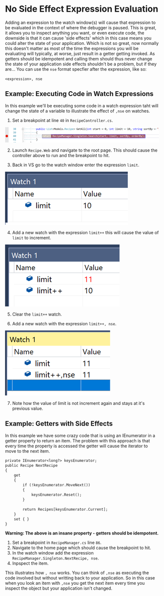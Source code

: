 # No Side Effect Expression Evaluation
Adding an expression to the watch window(s) will cause that expression to be evaluated in the context of where the debugger is paused. This is great, it allows you to inspect anything you want, or even execute code, the downside is that it can cause 'side effects' which in this case means you could alter the state of your application. Which is not so great, now normally this doesn't matter as most of the time the expressions you will be evaluating will typically, at worse, just result in a getter getting invoked. As getters should be idempotent and calling them should thus never change the state of your application side effects shouldn't be a problem, but if they are... You can use the `nse` format specfier after the expression, like so:

`<expression>, nse`

## Example: Executing Code in Watch Expressions
In this example we'll be executing some code in a watch expression taht will change the state of a variable to illustrate the effect of `,nse` on watches.

1. Set a breakpoint at line `40` in `RecipeController.cs`.

![Breakpoint at line 40 in RecipeController.cs](NoSideEffect-SetBreakpoint.png)

2. Launch `Recipe.Web` and navigate to the root page. This should cause the controller above to run and the breakpoint to hit.

3. Back in VS go to the watch window enter the expression `limit`.

![Watch 'limit' added with a value of 10](NoSideEffect-AddFirstWatch.png)

4. Add a new watch with the expression `limit++` this will cause the value of `limit` to increment.

![Watch 'limit++' added with a value of 11](NoSideEffect-AddWatchWithSideEffect.png)

5. Clear the `limit++` watch.

6. Add a new watch with the expression `limit++, nse`.

![Watch 'limit++, nse' added with a value of 11](NoSideEffect-AddWatchWithNoSideEffect.png)

7. Note how the value of limit is not increment again and stays at it's previous value.


## Example: Getters with Side Effects
In this example we have some crazy code that is using an IEnumerator in a getter property to return an item. The problem with this approach is that every time the property is accessed the getter will cause the iterator to move to the next item. 

```
private IEnumerator<long?> keysEnumerator;
public Recipe NextRecipe
{
    get
    {
        if (!keysEnumerator.MoveNext())
        {
            keysEnumerator.Reset();
        }

        return Recipes[keysEnumerator.Current];
    }
    set { }
}
```
**Warning: The above is an insane property - getters should be idempotent.**

1. Set a breakpoint in `RecipeManager.cs` line `86`.
2. Navigate to the home page which should cause the breakpoint to hit.
3. In the watch window add the expression `RecipeManager.Singleton.NextRecipe, nse`.
4. Inpspect the item. 

This illustrates how `, nse` works. You can think of `,nse` as executing the code involved but without writting back to your application. So in this case when you look an item with `,nse` you get the next item every time you inspect the object but your application isn't changed. 